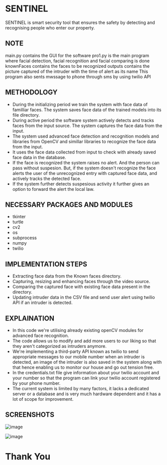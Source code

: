 # SENTINEL
SENTINEL is smart security tool that ensures the safety by detecting and recognising people who enter our property.

## NOTE 
main.py contains the GUI for the software
pro1.py is the main program where facial detection, facial recognition and facial comparing is done
knownFaces contains the faces to be recognized
outputs contains the picture captured of the intruder with the time of alert as its name
This program also sents mwssage to phone through sms by using twilio API

## METHODOLOGY
- During the initializing period we train the system with face data of familliar faces. The system saves face data of the trained models into its file directory.
- During active period the software system actively detects and tracks faces from the input source. The system captures the face data from the input.
- The system used advanced face detection and recognition models and libraries from OpenCV and simillar libraries to recognize the face data from the input.
- It uses the face data collected from input to check with already saved face data in the database.
- If the face is recognized the system raises no alert. And the person can pass without suspesion. But, if the system doesn't recognize the face alerts the user of the unrecognized entry with captured face data, and actively tracks the detected face.
- If the system further detects suspesious activity it further gives an option to forward the alert the local law.

## NECESSARY PACKAGES AND MODULES

- tkinter
- turtle
- cv2
- os
- subprocess
- numpy
- twilio

## IMPLEMENTATION STEPS

- Extracting face data from the Known faces directory.
- Capturing, resizing and enhancing faces through the video source.
- Comparing the captured face with existing face data present in the directory.
- Updating intruder data in the CSV file and send user alert using twilio API if an intruder is detected.

## EXPLAINATION

- In this code we're utilising already existing openCV modules for advanced face recognition.
- The code allows us to modify and add more users to our liking so that they aren't categorized as intruders anymore.
- We're implementing a third-party API known as twilio to send appropriate messages to our mobile number when an intruder is detected, an image of the intruder is also saved in the system along with that hence enabling us to monitor our house and go out tension free.
- In the credentials.txt file give information about your twilio account and your number so that the program can link your twilio account registered by your phone number.
- The current system is limited by many factors, it lacks a dedicated server or a database and is very much hardware dependent and it has a lot of scope for improvement.

## SCREENSHOTS

![image](https://github.com/TH4Mpuran/SENTINEL/assets/93757313/4dd84629-a683-44d4-bbf6-22e2e2c0887d)


![image](https://github.com/TH4Mpuran/SENTINEL/assets/93757313/7dc0ad1e-eed0-42a5-94fd-9c01e322b8b3)

# Thank You

  








